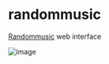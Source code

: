 # randommusic
[Randommusic](https://randommusic.insomnia247.nl/) web interface

![image](https://user-images.githubusercontent.com/31764930/116309931-113a9000-a7b2-11eb-83c8-f75d9e45c531.png)
